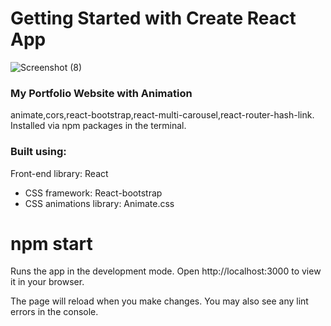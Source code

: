 # Getting Started with Create React App

![Screenshot (8)](https://user-images.githubusercontent.com/107538948/193023446-3b62e08a-1db1-4621-9bbe-e63e942e00ef.png)

### My Portfolio Website with Animation
 animate,cors,react-bootstrap,react-multi-carousel,react-router-hash-link.
 Installed via npm packages in the terminal.





### Built using:

Front-end library: React
* CSS framework: React-bootstrap
* CSS animations library: Animate.css

# npm start
Runs the app in the development mode.
Open http://localhost:3000 to view it in your browser.

The page will reload when you make changes.
You may also see any lint errors in the console.


